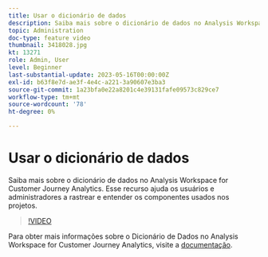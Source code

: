 ```yaml
---
title: Usar o dicionário de dados
description: Saiba mais sobre o dicionário de dados no Analysis Workspace for Customer Journey Analytics. Esse recurso ajuda os usuários e administradores a rastrear e entender os componentes usados nos projetos. 
topic: Administration
doc-type: feature video
thumbnail: 3418028.jpg
kt: 13271
role: Admin, User
level: Beginner
last-substantial-update: 2023-05-16T00:00:00Z
exl-id: b63f8e7d-ae3f-4e4c-a221-3a90607e3ba3
source-git-commit: 1a23bfa0e22a8201c4e39131fafe09573c829ce7
workflow-type: tm+mt
source-wordcount: '78'
ht-degree: 0%

---
```


# Usar o dicionário de dados

Saiba mais sobre o dicionário de dados no Analysis Workspace for Customer Journey Analytics. Esse recurso ajuda os usuários e administradores a rastrear e entender os componentes usados nos projetos. 

>[!VIDEO](https://video.tv.adobe.com/v/3418028/?quality=12&learn=on)

Para obter mais informações sobre o Dicionário de Dados no Analysis Workspace for Customer Journey Analytics, visite a [documentação](https://experienceleague.adobe.com/docs/analytics-platform/using/cja-components/data-dictionary/data-dictionary-overview.html).
